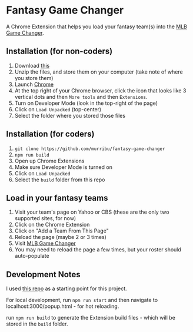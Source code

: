 # Fantasy Game Changer

A Chrome Extension that helps you load your fantasy team(s) into the [MLB Game Changer](https://www.thebaseballgauge.com/GameChanger.php).

## Installation (for non-coders)
1. Download [this](https://s3.amazonaws.com/cory-personal-public/FantasyGameChanger.zip)
2. Unzip the files, and store them on your computer (take note of where you store them)
3. Launch [Chrome](https://www.google.com/chrome/)
4. At the top right of your Chrome browser, click the icon that looks like 3 vertical dots and then `More tools` and then `Extensions`.
5. Turn on Developer Mode (look in the top-right of the page)
6. Click on `Load Unpacked` (top-center)
7. Select the folder where you stored those files

## Installation (for coders)
1. `git clone https://github.com/murribu/fantasy-game-changer`
2. `npm run build`
3. Open up Chrome Extensions
4. Make sure Developer Mode is turned on
5. Click on `Load Unpacked`
6. Select the `build` folder from this repo

## Load in your fantasy teams
1. Visit your team's page on Yahoo or CBS (these are the only two supported sites, for now)
2. Click on the Chrome Extension
3. Click on "Add a Team From This Page"
4. Reload the page (maybe 2 or 3 times)
5. Visit [MLB Game Changer](https://www.thebaseballgauge.com/GameChanger.php)
6. You may need to reload the page a few times, but your roster should auto-populate

## Development Notes

I used [this repo](https://github.com/anthonygore/chrome-extension-webpack-boilerplate) as a starting point for this project.

For local development, run `npm run start` and then navigate to localhost:3000/popup.html - for hot reloading.

run `npm run build` to generate the Extension build files - which will be stored in the `build` folder.
